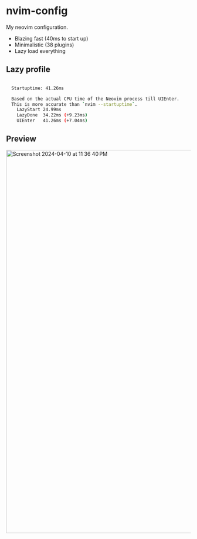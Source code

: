 # nvim-config

My neovim configuration.

- Blazing fast (40ms to start up)
- Minimalistic (38 plugins)
- Lazy load everything

## Lazy profile

```bash

  Startuptime: 41.26ms

  Based on the actual CPU time of the Neovim process till UIEnter.
  This is more accurate than `nvim --startuptime`.
    LazyStart 24.99ms
    LazyDone  34.22ms (+9.23ms)
    UIEnter   41.26ms (+7.04ms)

```

## Preview
<img width="1043" alt="Screenshot 2024-04-10 at 11 36 40 PM" src="https://github.com/letieu/nvim-config/assets/53562817/8d905cc1-d92e-411b-becb-268caa379e33">
